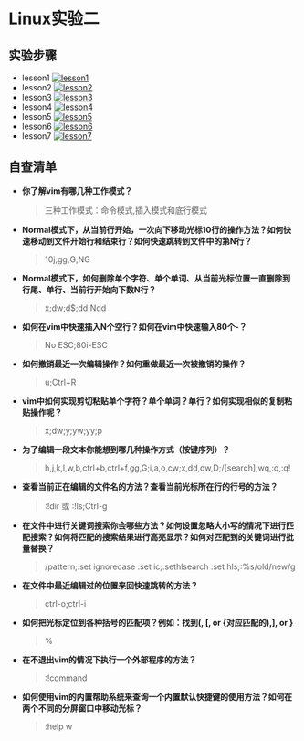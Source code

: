 # Linux实验二

## 实验步骤
- lesson1
[![lesson1](https://asciinema.org/a/jcX11GevUimYBMEmsP7DuoTf7.svg)](https://asciinema.org/a/jcX11GevUimYBMEmsP7DuoTf7)
- lesson2
[![lesson2](https://asciinema.org/a/tfP2WJUzu87OXatOq1GYsR0d5.svg)](https://asciinema.org/a/tfP2WJUzu87OXatOq1GYsR0d5)
- lesson3
[![lesson3](https://asciinema.org/a/1ooVYJsvB0t8kjAOkcnW2X75D.svg)](https://asciinema.org/a/1ooVYJsvB0t8kjAOkcnW2X75D)
- lesson4
[![lesson4](https://asciinema.org/a/O0H6ZeqWu0sO8sWwdQsYDuPqK.svg)](https://asciinema.org/a/O0H6ZeqWu0sO8sWwdQsYDuPqK)
- lesson5
[![lesson5](https://asciinema.org/a/YEaTFlMAd8a1VkBZubKjAhDen.svg)](https://asciinema.org/a/YEaTFlMAd8a1VkBZubKjAhDen)
- lesson6
[![lesson6](https://asciinema.org/a/Qje4hsk2PjsYCkGVkdJ88h7gl.svg)](https://asciinema.org/a/Qje4hsk2PjsYCkGVkdJ88h7gl)
- lesson7
[![lesson7](https://asciinema.org/a/Yv6OdHoJX7Qs8gogs7zNHt3lk.svg)](https://asciinema.org/a/Yv6OdHoJX7Qs8gogs7zNHt3lk)

## 自查清单
- **你了解vim有哪几种工作模式？**
  > 三种工作模式：命令模式,插入模式和底行模式

- **Normal模式下，从当前行开始，一次向下移动光标10行的操作方法？如何快速移动到文件开始行和结束行？如何快速跳转到文件中的第N行？**
  > 10j;gg;G;NG
  
- **Normal模式下，如何删除单个字符、单个单词、从当前光标位置一直删除到行尾、单行、当前行开始向下数N行？**
  > x;dw;d$;dd;Ndd

- **如何在vim中快速插入N个空行？如何在vim中快速输入80个-？**
  > No ESC;80i-ESC

- **如何撤销最近一次编辑操作？如何重做最近一次被撤销的操作？**
  > u;Ctrl+R
  
- **vim中如何实现剪切粘贴单个字符？单个单词？单行？如何实现相似的复制粘贴操作呢？**
  > x;dw;y;yw;yy;p

- **为了编辑一段文本你能想到哪几种操作方式（按键序列）？**
  > h,j,k,l,w,b,ctrl+b,ctrl+f,gg,G;i,a,o,cw;x,dd,dw,D;/[search];wq,:q,:q!

- **查看当前正在编辑的文件名的方法？查看当前光标所在行的行号的方法？**
  > :!dir 或 :!ls;Ctrl-g

- **在文件中进行关键词搜索你会哪些方法？如何设置忽略大小写的情况下进行匹配搜索？如何将匹配的搜索结果进行高亮显示？如何对匹配到的关键词进行批量替换？**
  > /pattern;:set ignorecase :set ic;:sethlsearch :set hls;:%s/old/new/g

- **在文件中最近编辑过的位置来回快速跳转的方法？**
  > ctrl-o;ctrl-i

- **如何把光标定位到各种括号的匹配项？例如：找到(, [, or {对应匹配的),], or }**
  > %

- **在不退出vim的情况下执行一个外部程序的方法？**
  > :!command

- **如何使用vim的内置帮助系统来查询一个内置默认快捷键的使用方法？如何在两个不同的分屏窗口中移动光标？**
  > :help w

